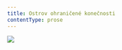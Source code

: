 ```yaml
---
title: Ostrov ohraničené konečnosti
contentType: prose
---
```


  

![](../Images/infinity-g4fbc15b62_1280.jpg)
